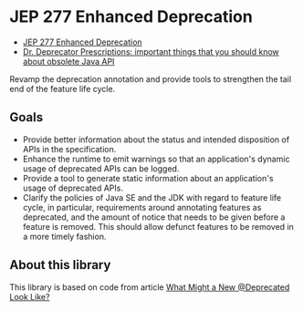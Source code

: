 JEP 277 Enhanced Deprecation
============================

* [JEP 277 Enhanced Deprecation](http://openjdk.java.net/jeps/277)
* [Dr. Deprecator Prescriptions: important things that you should know about obsolete Java API](https://stokito.wordpress.com/2014/11/10/deprecated-java/)



Revamp the deprecation annotation and provide tools to strengthen the tail end of the feature life cycle.


Goals
-----

* Provide better information about the status and intended disposition of APIs in the specification.
* Enhance the runtime to emit warnings so that an application's dynamic usage of deprecated APIs can be logged.
* Provide a tool to generate static information about an application's usage of deprecated APIs.
* Clarify the policies of Java SE and the JDK with regard to feature life cycle, in particular, requirements around annotating features as deprecated, and the amount of notice that needs to be given before a feature is removed. This should allow defunct features to be removed in a more timely fashion.


About this library
------------------
This library is based on code from article [What Might a New @Deprecated Look Like?](https://dzone.com/articles/what-might-a-new-deprecated-look-like)
